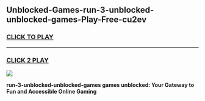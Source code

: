 
## Unblocked-Games-run-3-unblocked-unblocked-games-Play-Free-cu2ev
<h3>
<a href="https://premium76.site?title=run-3-unblocked-unblocked-games&ref=10A">CLICK TO PLAY</a></h3>
<hr>

<h3>
<a href="https://premium76.site?title=run-3-unblocked-unblocked-games&ref=10A">CLICK 2 PLAY</a>
  
</h3>

<a href="https://premium76.site?title=run-3-unblocked-unblocked-games&ref=10A"><img src="https://clearcache.store/games.png"></a>


**run-3-unblocked-unblocked-games games unblocked: Your Gateway to Fun and Accessible Online Gaming**
